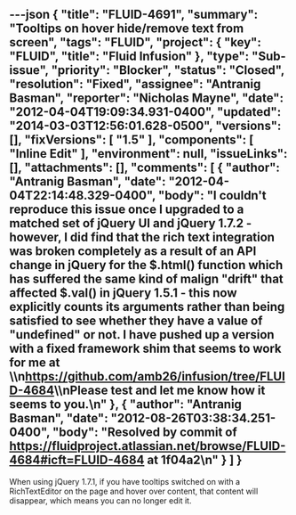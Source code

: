 ---json
{
  "title": "FLUID-4691",
  "summary": "Tooltips on hover hide/remove text from screen",
  "tags": "FLUID",
  "project": {
    "key": "FLUID",
    "title": "Fluid Infusion"
  },
  "type": "Sub-issue",
  "priority": "Blocker",
  "status": "Closed",
  "resolution": "Fixed",
  "assignee": "Antranig Basman",
  "reporter": "Nicholas Mayne",
  "date": "2012-04-04T19:09:34.931-0400",
  "updated": "2014-03-03T12:56:01.628-0500",
  "versions": [],
  "fixVersions": [
    "1.5"
  ],
  "components": [
    "Inline Edit"
  ],
  "environment": null,
  "issueLinks": [],
  "attachments": [],
  "comments": [
    {
      "author": "Antranig Basman",
      "date": "2012-04-04T22:14:48.329-0400",
      "body": "I couldn't reproduce this issue once I upgraded to a matched set of jQuery UI and jQuery 1.7.2 - however, I did find that the rich text integration was broken completely as a result of an API change in jQuery for the $.html() function which has suffered the same kind of malign \"drift\" that affected $.val() in jQuery 1.5.1 - this now explicitly counts its arguments rather than being satisfied to see whether they have a value of \"undefined\" or not. I have pushed up a version with a fixed framework shim that seems to work for me at \\\n<https://github.com/amb26/infusion/tree/FLUID-4684>\\\nPlease test and let me know how it seems to you.\n"
    },
    {
      "author": "Antranig Basman",
      "date": "2012-08-26T03:38:34.251-0400",
      "body": "Resolved by commit of <https://fluidproject.atlassian.net/browse/FLUID-4684#icft=FLUID-4684> at 1f04a2\n"
    }
  ]
}
---
When using jQuery 1.7.1, if you have tooltips switched on with a RichTextEditor on the page and hover over content, that content will disappear, which means you can no longer edit it.

        